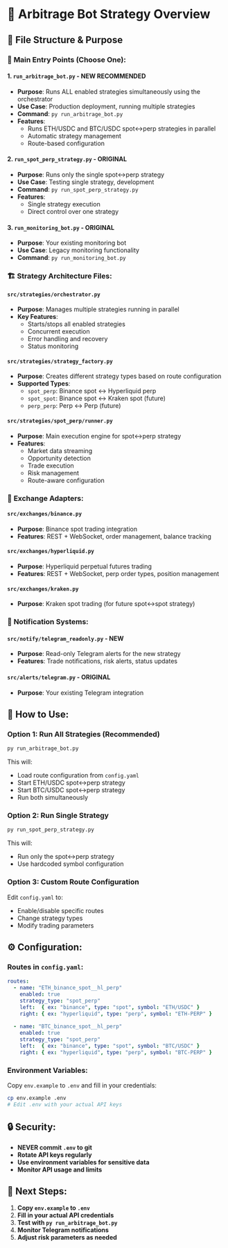 # 🚀 Arbitrage Bot Strategy Overview

## 📁 **File Structure & Purpose**

### 🎯 **Main Entry Points (Choose One):**

#### **1. `run_arbitrage_bot.py` - NEW RECOMMENDED**
- **Purpose**: Runs ALL enabled strategies simultaneously using the orchestrator
- **Use Case**: Production deployment, running multiple strategies
- **Command**: `py run_arbitrage_bot.py`
- **Features**: 
  - Runs ETH/USDC and BTC/USDC spot↔perp strategies in parallel
  - Automatic strategy management
  - Route-based configuration

#### **2. `run_spot_perp_strategy.py` - ORIGINAL**
- **Purpose**: Runs only the single spot↔perp strategy
- **Use Case**: Testing single strategy, development
- **Command**: `py run_spot_perp_strategy.py`
- **Features**: 
  - Single strategy execution
  - Direct control over one strategy

#### **3. `run_monitoring_bot.py` - ORIGINAL**
- **Purpose**: Your existing monitoring bot
- **Use Case**: Legacy monitoring functionality
- **Command**: `py run_monitoring_bot.py`

### 🏗️ **Strategy Architecture Files:**

#### **`src/strategies/orchestrator.py`**
- **Purpose**: Manages multiple strategies running in parallel
- **Key Features**:
  - Starts/stops all enabled strategies
  - Concurrent execution
  - Error handling and recovery
  - Status monitoring

#### **`src/strategies/strategy_factory.py`**
- **Purpose**: Creates different strategy types based on route configuration
- **Supported Types**:
  - `spot_perp`: Binance spot ↔ Hyperliquid perp
  - `spot_spot`: Binance spot ↔ Kraken spot (future)
  - `perp_perp`: Perp ↔ Perp (future)

#### **`src/strategies/spot_perp/runner.py`**
- **Purpose**: Main execution engine for spot↔perp strategy
- **Features**:
  - Market data streaming
  - Opportunity detection
  - Trade execution
  - Risk management
  - Route-aware configuration

### 🔌 **Exchange Adapters:**

#### **`src/exchanges/binance.py`**
- **Purpose**: Binance spot trading integration
- **Features**: REST + WebSocket, order management, balance tracking

#### **`src/exchanges/hyperliquid.py`**
- **Purpose**: Hyperliquid perpetual futures trading
- **Features**: REST + WebSocket, perp order types, position management

#### **`src/exchanges/kraken.py`**
- **Purpose**: Kraken spot trading (for future spot↔spot strategy)

### 📱 **Notification Systems:**

#### **`src/notify/telegram_readonly.py` - NEW**
- **Purpose**: Read-only Telegram alerts for the new strategy
- **Features**: Trade notifications, risk alerts, status updates

#### **`src/alerts/telegram.py` - ORIGINAL**
- **Purpose**: Your existing Telegram integration

## 🎯 **How to Use:**

### **Option 1: Run All Strategies (Recommended)**
```bash
py run_arbitrage_bot.py
```
This will:
- Load route configuration from `config.yaml`
- Start ETH/USDC spot↔perp strategy
- Start BTC/USDC spot↔perp strategy
- Run both simultaneously

### **Option 2: Run Single Strategy**
```bash
py run_spot_perp_strategy.py
```
This will:
- Run only the spot↔perp strategy
- Use hardcoded symbol configuration

### **Option 3: Custom Route Configuration**
Edit `config.yaml` to:
- Enable/disable specific routes
- Change strategy types
- Modify trading parameters

## ⚙️ **Configuration:**

### **Routes in `config.yaml`:**
```yaml
routes:
  - name: "ETH_binance_spot__hl_perp"
    enabled: true
    strategy_type: "spot_perp"
    left:  { ex: "binance", type: "spot", symbol: "ETH/USDC" }
    right: { ex: "hyperliquid", type: "perp", symbol: "ETH-PERP" }
  
  - name: "BTC_binance_spot__hl_perp"
    enabled: true
    strategy_type: "spot_perp"
    left:  { ex: "binance", type: "spot", symbol: "BTC/USDC" }
    right: { ex: "hyperliquid", type: "perp", symbol: "BTC-PERP" }
```

### **Environment Variables:**
Copy `env.example` to `.env` and fill in your credentials:
```bash
cp env.example .env
# Edit .env with your actual API keys
```

## 🔒 **Security:**
- **NEVER commit `.env` to git**
- **Rotate API keys regularly**
- **Use environment variables for sensitive data**
- **Monitor API usage and limits**

## 🚀 **Next Steps:**
1. **Copy `env.example` to `.env`**
2. **Fill in your actual API credentials**
3. **Test with `py run_arbitrage_bot.py`**
4. **Monitor Telegram notifications**
5. **Adjust risk parameters as needed**

